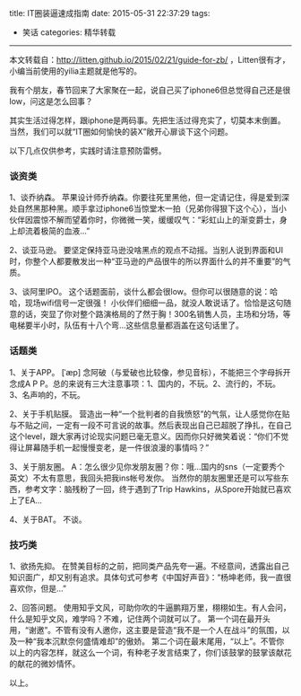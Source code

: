 title: IT圈装逼速成指南
date: 2015-05-31 22:37:29
tags: 
- 笑话
categories: 精华转载
---
本文转载自：http://litten.github.io/2015/02/21/guide-for-zb/ ，Litten很有才，小编当前使用的yilia主题就是他写的。


我有个朋友，春节回来了大家聚在一起，说自己买了iphone6但总觉得自己还是很low，问这是怎么回事？

其实生活过得怎样，跟iphone是两码事。先把生活过得充实了，切莫本末倒置。当然，我们可以就“IT圈如何愉快的装X”敞开心扉谈下这个问题。

以下几点仅供参考，实践时请注意预防雷劈。
### 谈资类
1、谈乔纳森。
苹果设计师乔纳森。你要往死里黑他，但一定请记住，得是爱到深处自然黑那种黑。顺手拿过iphone6当惊堂木一拍（兄弟你得狠下这个心），当小伙伴因震惊不解而望着你时，你微微一笑，缓缓叹气：“彩虹山上的渐变爵士，身上却流着极简的血液…”

2、谈亚马逊。
要坚定保持亚马逊没啥黑点的观点不动摇。当别人说到界面和UI时，你整个人都要散发出一种“亚马逊的产品很牛的所以界面什么的并不重要”的气质。

3、谈阿里IPO。
这个话题面前，谈什么都会很low。但你可以很随意的说：哈哈，现场wifi信号一定很强！
小伙伴们细细一品，就没人敢说话了。恰恰是这句随意的话，突显了你对整个路演格局的了然于胸！300名销售人员，主场和分场，等电梯要半小时，队伍有十八个弯…这些信息量都涵盖在这句话里了。
<!--more-->
### 话题类
1、关于APP。
[ˈæp] 念阿破（与爱破也比较像，参见音标），不能把三个字母拆开念成A P P。总的来说有三大注意事项：1、国内的，不玩。2、流行的，不玩。3、名声响的，不玩。

2、关于手机贴膜。
营造出一种“一个批判者的自我愤怒”的气氛，让人感觉你在贴与不贴之间，一定有一段不可言说的故事。然后表现出自己已超脱了挣扎，在自己这个level，跟大家再讨论现实问题已毫无意义。因而你只好微笑着说：“你们不觉得让屏幕随手机一起慢慢变老，是一件很浪漫的事情吗？”

3、关于朋友圈。
A：怎么很少见你发朋友圈？你：哦…国内的sns（一定要秀个英文）不太有意思，我回头把我ins帐号发你。
当然你的朋友圈里还是可以写些东西，参考文字：脑残粉了一回，终于遇到了Trip Hawkins，从Spore开始就已喜欢上了EA…

4、关于BAT。
不谈。

### 技巧类
1、欲扬先抑。
在赞美目标的之前，把同类产品先夸一遍。不经意间，透露出自己知识面广，却又别有追求。具体句式可参考《中国好声音》：“杨坤老师，我一直很喜欢你，但是…”

2、回答问题。
使用知乎文风，可助你吹的牛逼鹏翔万里，栩栩如生。有人会问，什么是知乎文风，难学吗？不难，记住两个词就可以了。
第一个词在最开头用，“谢邀”。不管有没有人邀你，这主要是营造“我不是一个人在战斗”的氛围，以及一种“我本沉默奈何盛情难却”的傲娇。
第二个词在最末尾用，“以上”。不管你以上的内容怎样，就这么一个词，有种老子发言结束了，你们该鼓掌的鼓掌该献花的献花的微妙情怀。

以上。
